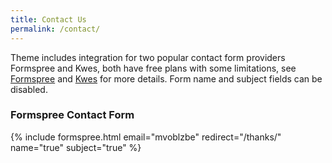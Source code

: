 ```yaml
---
title: Contact Us
permalink: /contact/
---
```

Theme includes integration for two popular contact form providers Formspree and Kwes, both have free plans with some limitations, see [Formspree](https://formspree.io/) and [Kwes](https://kwes.io/) for more details. Form name and subject fields can be disabled.

### Formspree Contact Form

{% include formspree.html email="mvoblzbe" redirect="/thanks/" name="true" subject="true" %}
